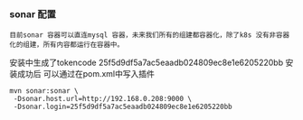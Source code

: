 ### sonar 配置
    目前sonar 容器可以直连mysql 容器，未来我们所有的组建都容器化，除了k8s 没有非容器化的组建，所有内容都运行在容器中。
    
安装中生成了tokencode 25f5d9df5a7ac5eaadb024809ec8e1e6205220bb
安装成功后 可以通过在pom.xml中写入插件

    mvn sonar:sonar \
     -Dsonar.host.url=http://192.168.0.208:9000 \
     -Dsonar.login=25f5d9df5a7ac5eaadb024809ec8e1e6205220bb